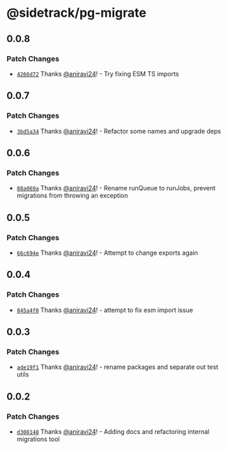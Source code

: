 # @sidetrack/pg-migrate

## 0.0.8

### Patch Changes

- [`4266d72`](https://github.com/sidetracklabs/sidetrack/commit/4266d72142f296edcefd19be30c2ce28a8839f82) Thanks [@aniravi24](https://github.com/aniravi24)! - Try fixing ESM TS imports

## 0.0.7

### Patch Changes

- [`3bd5a34`](https://github.com/sidetracklabs/sidetrack/commit/3bd5a348e12814fcaaff4742a78508067aae1810) Thanks [@aniravi24](https://github.com/aniravi24)! - Refactor some names and upgrade deps

## 0.0.6

### Patch Changes

- [`08a069a`](https://github.com/sidetracklabs/sidetrack/commit/08a069a9a7859c5631f6e0eefe43ebeaa8115ca5) Thanks [@aniravi24](https://github.com/aniravi24)! - Rename runQueue to runJobs, prevent migrations from throwing an exception

## 0.0.5

### Patch Changes

- [`66c694e`](https://github.com/sidetracklabs/sidetrack/commit/66c694e012c20eda2bc94c35292606d6ed534e1a) Thanks [@aniravi24](https://github.com/aniravi24)! - Attempt to change exports again

## 0.0.4

### Patch Changes

- [`845a4f0`](https://github.com/sidetracklabs/sidetrack/commit/845a4f094b821179cc0ca2dbb9ca0018822a31fd) Thanks [@aniravi24](https://github.com/aniravi24)! - attempt to fix esm import issue

## 0.0.3

### Patch Changes

- [`ade19f1`](https://github.com/sidetracklabs/sidetrack/commit/ade19f15716cfb725380a31533ff64913aeabafb) Thanks [@aniravi24](https://github.com/aniravi24)! - rename packages and separate out test utils

## 0.0.2

### Patch Changes

- [`d308148`](https://github.com/sidetracklabs/sidetrack/commit/d3081489dee8504dec403d952a8308652477a233) Thanks [@aniravi24](https://github.com/aniravi24)! - Adding docs and refactoring internal migrations tool
